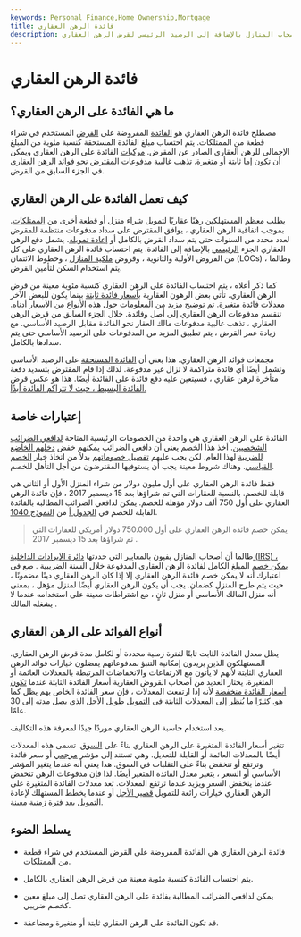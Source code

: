 ```yaml
---
keywords: Personal Finance,Home Ownership,Mortgage
title: فائدة الرهن العقاري
description: فوائد الرهن العقاري هي مصروفات يدفعها أصحاب المنازل بالإضافة إلى الرصيد الرئيسي لقرض الرهن العقاري.
---
```


# فائدة الرهن العقاري
## ما هي الفائدة على الرهن العقاري؟

مصطلح فائدة الرهن العقاري هو [الفائدة](/interest) المفروضة على [القرض](/loan) المستخدم في شراء قطعة من الممتلكات. يتم احتساب مبلغ الفائدة المستحقة كنسبة مئوية من المبلغ الإجمالي للرهن العقاري الصادر عن المقرض. [مركبات](/compound) الفائدة على الرهن العقاري ويمكن أن تكون إما ثابتة أو متغيرة. تذهب غالبية مدفوعات المقترض نحو فوائد الرهن العقاري في الجزء السابق من القرض.

## كيف تعمل الفائدة على الرهن العقاري

يطلب معظم المستهلكين رهنًا عقاريًا لتمويل شراء منزل أو قطعة أخرى من [الممتلكات](/property). بموجب اتفاقية الرهن العقاري ، يوافق المقترض على سداد مدفوعات منتظمة للمقرض لعدد محدد من السنوات حتى يتم سداد القرض بالكامل أو [إعادة تمويله](/refinance). يشمل دفع الرهن العقاري الجزء [الرئيسي](/principal) بالإضافة إلى الفائدة. يتم احتساب فائدة الرهن العقاري على كل من القروض الأولية والثانوية ، وقروض [ملكية المنازل](/homeequityloan) ، وخطوط الائتمان (LOCs) ، وطالما يتم استخدام السكن لتأمين القرض.

كما ذكر أعلاه ، يتم احتساب الفائدة على الرهن العقاري كنسبة مئوية معينة من قرض الرهن العقاري. تأتي بعض الرهون العقارية [بأسعار فائدة ثابتة](/fixedinterestrate) بينما يكون للبعض الآخر [معدلات فائدة متغيرة](/variableinterestrate). تم توضيح مزيد من المعلومات حول هذه الأنواع من الأسعار أدناه. تنقسم مدفوعات الرهن العقاري إلى أصل وفائدة. خلال الجزء السابق من قرض الرهن العقاري ، تذهب غالبية مدفوعات مالك العقار نحو الفائدة مقابل الرصيد الأساسي. مع زيادة عمر القرض ، يتم تطبيق المزيد من المدفوعات على الرصيد الأساسي حتى يتم سدادها بالكامل.

مجمعات فوائد الرهن العقاري. هذا يعني أن [الفائدة المستحقة](/accruedinterest) على الرصيد الأساسي وتشمل أيضًا أي فائدة متراكمة لا تزال غير مدفوعة. لذلك إذا قام المقترض بتسديد دفعة متأخرة لرهن عقاري ، فسيتعين عليه دفع فائدة على الفائدة أيضًا. هذا هو عكس قرض [الفائدة البسيط ، حيث لا تتراكم الفائدة أبدًا.](/simple_interest)

## إعتبارات خاصة

الفائدة على الرهن العقاري هي واحدة من الخصومات الرئيسية المتاحة [لدافعي الضرائب الشخصيين](/taxpayer). أخذ هذا الخصم يعني أن دافعي الضرائب يمكنهم خفض [دخلهم الخاضع للضريبة](/taxableincome) لهذا العام. لكن يجب عليهم [تفصيل خصوماتهم](/itemizeddeduction) بدلاً من اتخاذ خيار [الخصم القياسي](/standarddeduction). وهناك شروط معينة يجب أن يستوفيها المقترضون من أجل التأهل للخصم.

فقط فائدة الرهن العقاري على أول مليون دولار من شراء المنزل الأول أو الثاني هي قابلة للخصم. بالنسبة للعقارات التي تم شراؤها بعد 15 ديسمبر 2017 ، فإن فائدة الرهن العقاري على أول 750 ألف دولار مؤهلة للخصم. يمكن لدافعي الضرائب المطالبة بالفائدة القابلة للخصم في [الجدول أ](/schedulea) من [النموذج 1040](/1040).

> يمكن خصم فائدة الرهن العقاري على أول 750.000 دولار أمريكي للعقارات التي تم شراؤها بعد 15 ديسمبر 2017 .

>

طالما أن أصحاب المنازل يفيون بالمعايير التي حددتها [دائرة الإيرادات الداخلية (IRS) ،](/irs) [يمكن خصم](/home-mortgage-interest) المبلغ الكامل لفائدة الرهن العقاري المدفوعة خلال السنة الضريبية . ضع في اعتبارك أنه لا يمكن خصم فائدة الرهن العقاري إلا إذا كان الرهن العقاري دينًا مضمونًا ، حيث يتم طرح المنزل كضمان. يجب أن يكون الرهن العقاري أيضًا لمنزل مؤهل ، بمعنى أنه منزل المالك الأساسي أو منزل ثانٍ ، مع اشتراطات معينة على استخدامه عندما لا يشغله المالك .

## أنواع الفوائد على الرهن العقاري

يظل معدل الفائدة الثابت ثابتًا لفترة زمنية محددة أو لكامل مدة قرض الرهن العقاري. المستهلكون الذين يريدون إمكانية التنبؤ بمدفوعاتهم يفضلون خيارات فوائد الرهن العقاري الثابتة لأنهم لا يأتون مع الارتفاعات والانخفاضات المرتبطة بالمعدلات العائمة أو المتغيرة. يختار العديد من أصحاب القروض العقارية أسعار الفائدة الثابتة عندما [تكون أسعار الفائدة منخفضة](/low-interest-rate-environment) لأنه إذا ارتفعت المعدلات ، فإن سعر الفائدة الخاص بهم يظل كما هو. كثيرًا ما يُنظر إلى المعدلات الثابتة في [التمويل](/financing) طويل الأجل الذي يصل مدته إلى 30 عامًا.

يعد استخدام حاسبة الرهن العقاري موردًا جيدًا لمعرفة هذه التكاليف.

تتغير أسعار الفائدة المتغيرة على الرهن العقاري بناءً على [السوق](/market). تسمى هذه المعدلات أيضًا بالمعدلات العائمة أو القابلة للتعديل. وهي تستند إلى مؤشر [مرجعي](/benchmark) أو سعر فائدة وترتفع أو تنخفض بناءً على التقلبات في السوق. هذا يعني أنه عندما يتغير المؤشر الأساسي أو السعر ، يتغير معدل الفائدة المتغير أيضًا. لذا فإن مدفوعات الرهن تنخفض عندما ينخفض السعر ويزيد عندما ترتفع المعدلات. تعد معدلات الفائدة المتغيرة على الرهن العقاري خيارات رائعة للتمويل [قصير الأجل](/shortterm) أو عندما يخطط المستهلك لإعادة التمويل بعد فترة زمنية معينة.

## يسلط الضوء

- فائدة الرهن العقاري هي الفائدة المفروضة على القرض المستخدم في شراء قطعة من الممتلكات.

- يتم احتساب الفائدة كنسبة مئوية معينة من قرض الرهن العقاري بالكامل.

- يمكن لدافعي الضرائب المطالبة بفائدة على الرهن العقاري تصل إلى مبلغ معين كخصم ضريبي.

- قد تكون الفائدة على الرهن العقاري ثابتة أو متغيرة ومضاعفة.

